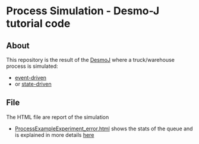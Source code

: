 # Process Simulation - Desmo-J tutorial code

## About

This repository is the result of the [DesmoJ](http://desmoj.sourceforge.net/tutorial/)
where a truck/warehouse process is simulated:

  * [event-driven](./src/main/java/com/gerardnico/desmo/EventExample/EventsExample.java)
  * or [state-driven](./src/main/java/com/gerardnico/desmo/ProcessExample/ProcessesExample.java)

## File

The HTML file are report of the simulation

  * [ProcessExampleExperiment_error.html](ProcessExampleExperiment_error.html) shows the stats of the queue and 
is explained in more details [here](http://desmoj.sourceforge.net/tutorial/processes/exp1.html)